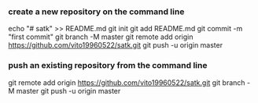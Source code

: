 ###  create a new repository on the command line

echo "# satk" >> README.md
git init
git add README.md
git commit -m "first commit"
git branch -M master
git remote add origin https://github.com/vito19960522/satk.git
git push -u origin master
                

### push an existing repository from the command line

git remote add origin https://github.com/vito19960522/satk.git
git branch -M master
git push -u origin master